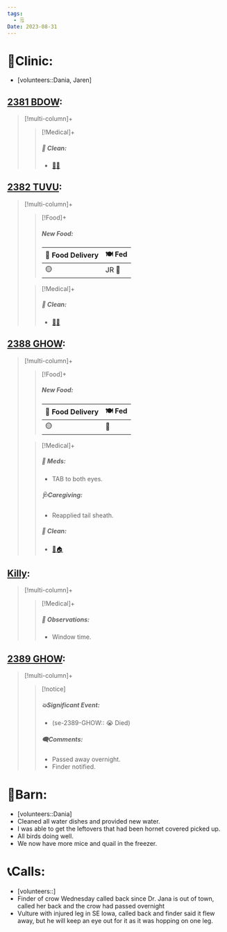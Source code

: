 ```yaml
---
tags:
  - 🗒️
Date: 2023-08-31
---
```


# 🏥Clinic:
- [volunteers::Dania, Jaren]

## [2381 BDOW](../RARE%20Birds/2381%20BDOW.md):
> [!multi-column]+
>
>> [!Medical]+
>>##### 🫧 Clean:
>> - [🧼➗](../Admin/Codes/Cleaned%20with%20divider.md)

## [2382 TUVU](../RARE%20Birds/2382%20TUVU.md):
> [!multi-column]+
>
>> [!Food]+
>> ##### New Food:
>> |🚚 Food Delivery| 🍽️ Fed|
>> |---|---|
>>|🟡|JR 🐀
>
>> [!Medical]+
>>##### 🫧 Clean:
>> - [🧼➗](../Admin/Codes/Cleaned%20with%20divider.md)

## [2388 GHOW](../RARE%20Birds/2388%20GHOW.md):
> [!multi-column]+
>
>> [!Food]+
>> ##### New Food:
>> |🚚 Food Delivery| 🍽️ Fed|
>> |---|---|
>>|🟡|🐀
>
>> [!Medical]+
>> ##### 💊 Meds:
>> - TAB to both eyes.
>>
>> ##### 🩺Caregiving:
>> - Reapplied tail sheath.
>>
>>##### 🫧 Clean:
>> - [🧼🏠](../Admin/Codes/Moved%20to%20clean%20cage.md)

## [Killy](../RARE%20Birds/Ed%20Birds/Killy.md):
> [!multi-column]+
>
>> [!Medical]+
>> ##### 🔭 Observations:
>> - Window time.

## [2389 GHOW](../RARE%20Birds/2389%20GHOW.md):
> [!multi-column]+
>
>> [!notice]
>> ##### 💥Significant Event:
>> - (se-2389-GHOW:: 😭 Died)
>>
>> ##### 🗨️Comments:
>> - Passed away overnight.
>> - Finder notified.

# 🏡Barn:
- [volunteers::Dania]
- Cleaned all water dishes and provided new water.
- I was able to get the leftovers that had been hornet covered picked up.
- All birds doing well.
- We now have more mice and quail in the freezer.

# 📞Calls:
- [volunteers::]
- Finder of crow Wednesday called back since Dr. Jana is out of town, called her back and the crow had passed overnight
- Vulture with injured leg in SE Iowa, called back and finder said it flew away, but he will keep an eye out for it as it was hopping on one leg.